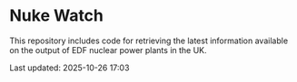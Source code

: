 # Nuke Watch

This repository includes code for retrieving the latest information available on the output of EDF nuclear power plants in the UK.

Last updated: 2025-10-26 17:03